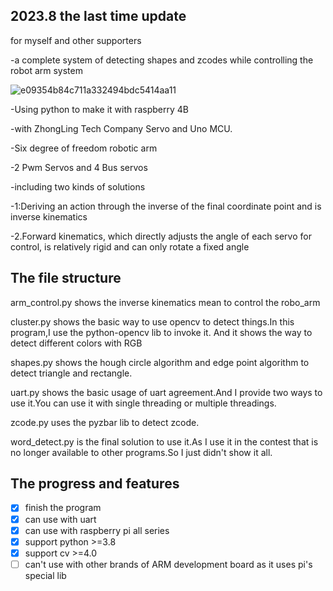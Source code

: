## 2023.8 the last time update 
 for myself and other supporters
 
 -a complete system of detecting shapes and zcodes while controlling the robot arm system
 
 ![e09354b84c711a332494bdc5414aa11](https://github.com/kouge0510/robot_control-with-Opencv/assets/72262866/96492b09-5717-4d66-89f3-c11d2f4cced2)
 
 -Using python to make it with raspberry 4B
 
 -with ZhongLing Tech Company Servo and Uno MCU.
 
 -Six degree of freedom robotic arm
 
 -2 Pwm Servos and 4 Bus servos
 
 -including two kinds of solutions
 
 -1:Deriving an action through the inverse of the final coordinate point and is inverse kinematics
 
 -2.Forward kinematics, which directly adjusts the angle of each servo for control, is relatively rigid and can only rotate a fixed angle

## The file structure

arm_control.py shows the inverse kinematics mean to control the robo_arm

cluster.py shows the basic way to use opencv to detect things.In this program,I use the python-opencv lib to invoke it.
And it shows the way to detect different colors with RGB

shapes.py shows the hough circle algorithm and edge point algorithm to detect triangle and rectangle.

uart.py shows the basic usage of uart agreement.And I provide two ways to use it.You can use it with single threading or multiple threadings.

zcode.py uses the pyzbar lib to detect zcode.

word_detect.py is the final solution to use it.As I use it in the contest that is no longer available to other programs.So I just didn't show it all.

## The progress and features

- [x] finish the program
- [x] can use with uart
- [x] can use with raspberry pi all series
- [x] support python >=3.8
- [x] support cv >=4.0
- [ ] can't use with other brands of ARM development board as it uses pi's special lib
